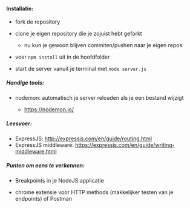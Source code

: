 #### Installatie:

* fork de repository

* clone je eigen repository die je zojuist hebt geforkt

    * nu kun je gewoon blijven commiten/pushen naar je eigen repos

* voer `npm install` uit in de hoofdfolder

* start de server vanuit je terminal met `node server.js`

##### Handige tools:

* nodemon: automatisch je server reloaden als je een bestand wijzigt

    * https://nodemon.io/

##### Leesvoer:

* ExpressJS: http://expressjs.com/en/guide/routing.html
* ExpressJS middleware: https://expressjs.com/en/guide/writing-middleware.html

##### Punten om eens te verkennen:

* Breakpoints in je NodeJS applicatie

* chrome extensie voor HTTP methods (makkelijker testen van je endpoints) of Postman